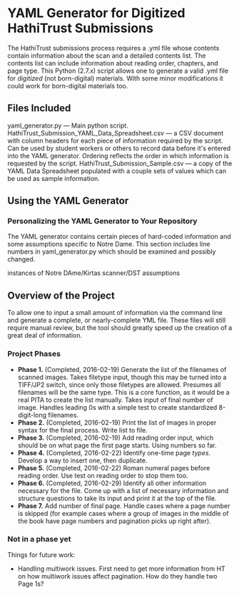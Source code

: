 # YAML Generator for Digitized HathiTrust Submissions

The HathiTrust submissions process requires a .yml file whose contents contain information about the scan and a detailed contents list. The contents list can include information about reading order, chapters, and page type. This Python (2.7.x) script allows one to generate a valid .yml file for *digitized* (not born-digital) materials. With some minor modifications it could work for born-digital materials too.

## Files Included

yaml_generator.py &mdash; Main python script.
HathiTrust_Submission_YAML_Data_Spreadsheet.csv &mdash; a CSV document with column headers for each piece of information required by the script. Can be used by student workers or others to record data before it's entered into the YAML generator. Ordering reflects the order in which information is requested by the script.
HathiTrust_Submission_Sample.csv &mdash; a copy of the YAML Data Spreadsheet populated with a couple sets of values which can be used as sample information.

## Using the YAML Generator



### Personalizing the YAML Generator to Your Repository

The YAML generator contains certain pieces of hard-coded information and some assumptions specific to Notre Dame. This section includes line numbers in yaml_generator.py which should be examined and possibly changed.

instances of Notre DAme/Kirtas scanner/DST assumptions

## Overview of the Project

To allow one to input a small amount of information via the command line and generate a complete, or nearly-complete YML file. These files will still require manual review, but the tool should greatly speed up the creation of a great deal of information.

### Project Phases

- **Phase 1.** (Completed, 2016-02-19) Generate the list of the filenames of scanned images. Takes filetype input, though this may be turned into a TIFF/JP2 switch, since only those filetypes are allowed. Presumes all filenames will be the same type. This is a core function, as it would be a real PITA to create the list manually. Takes input of final number of image. Handles leading 0s with a simple test to create standardized 8-digit-long filenames.
- **Phase 2.** (Completed, 2016-02-19) Print the list of images in proper syntax for the final process. Write list to file.
- **Phase 3.** (Completed, 2016-02-19) Add reading order input, which should be on what page the first page starts. Using numbers so far.
- **Phase 4.** (Completed, 2016-02-22) Identify one-time page *types*. Develop a way to insert one, then duplicate.
- **Phase 5.** (Completed, 2016-02-22) Roman numeral pages before reading order. Use test on reading order to stop them too.
- **Phase 6.** (Completed, 2016-02-29) Identify all other information necessary for the file. Come up with a list of necessary information and structure questions to take its input and print it at the top of the file.
- **Phase 7.** Add number of final page. Handle cases where a page number is skipped (for example cases where a group of images in the middle of the book have page numbers and pagination picks up right after).

### Not in a phase yet

Things for future work:

- Handling multiwork issues. First need to get more information from HT on how multiwork issues affect pagination. How do they handle two Page 1s?

